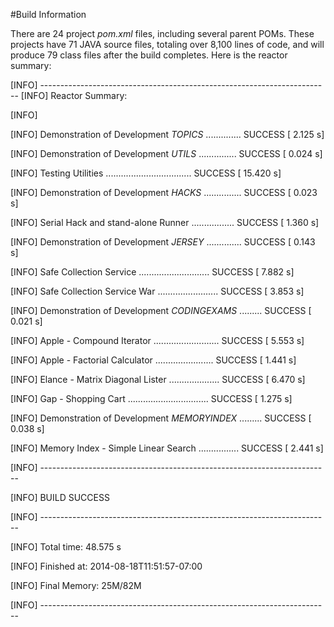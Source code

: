 #Build Information

There are 24 project _pom.xml_ files, including several parent POMs.  These projects have 71 JAVA source files, totaling over 8,100 lines of code, and will produce 79 class files after the build completes.  Here is the reactor summary:

[INFO] ------------------------------------------------------------------------
[INFO] Reactor Summary:

[INFO]

[INFO] Demonstration of Development _TOPICS_ .............. SUCCESS [  2.125 s]

[INFO] Demonstration of Development _UTILS_ ............... SUCCESS [  0.024 s]

[INFO] Testing Utilities .................................. SUCCESS [ 15.420 s]

[INFO] Demonstration of Development _HACKS_ ............... SUCCESS [  0.023 s]

[INFO] Serial Hack and stand-alone Runner ................. SUCCESS [  1.360 s]

[INFO] Demonstration of Development _JERSEY_ .............. SUCCESS [  0.143 s]

[INFO] Safe Collection Service ............................ SUCCESS [  7.882 s]

[INFO] Safe Collection Service War ........................ SUCCESS [  3.853 s]

[INFO] Demonstration of Development _CODINGEXAMS_ ......... SUCCESS [  0.021 s]

[INFO] Apple - Compound Iterator .......................... SUCCESS [  5.553 s]

[INFO] Apple - Factorial Calculator ....................... SUCCESS [  1.441 s]

[INFO] Elance - Matrix Diagonal Lister .................... SUCCESS [  6.470 s]

[INFO] Gap - Shopping Cart ................................ SUCCESS [  1.275 s]

[INFO] Demonstration of Development _MEMORYINDEX_ ......... SUCCESS [  0.038 s]

[INFO] Memory Index - Simple Linear Search ................ SUCCESS [  2.441 s]

[INFO] ------------------------------------------------------------------------

[INFO] BUILD SUCCESS

[INFO] ------------------------------------------------------------------------

[INFO] Total time: 48.575 s

[INFO] Finished at: 2014-08-18T11:51:57-07:00

[INFO] Final Memory: 25M/82M

[INFO] ------------------------------------------------------------------------
